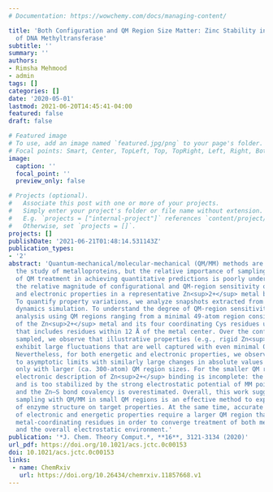 ```yaml
---
# Documentation: https://wowchemy.com/docs/managing-content/

title: 'Both Configuration and QM Region Size Matter: Zinc Stability in QM/MM Models
  of DNA Methyltransferase'
subtitle: ''
summary: ''
authors:
- Rimsha Mehmood
- admin
tags: []
categories: []
date: '2020-05-01'
lastmod: 2021-06-20T14:45:41-04:00
featured: false
draft: false

# Featured image
# To use, add an image named `featured.jpg/png` to your page's folder.
# Focal points: Smart, Center, TopLeft, Top, TopRight, Left, Right, BottomLeft, Bottom, BottomRight.
image:
  caption: ''
  focal_point: ''
  preview_only: false

# Projects (optional).
#   Associate this post with one or more of your projects.
#   Simply enter your project's folder or file name without extension.
#   E.g. `projects = ["internal-project"]` references `content/project/deep-learning/index.md`.
#   Otherwise, set `projects = []`.
projects: []
publishDate: '2021-06-21T01:48:14.531143Z'
publication_types:
- '2'
abstract: 'Quantum-mechanical/molecular-mechanical (QM/MM) methods are essential to
  the study of metalloproteins, but the relative importance of sampling and degree
  of QM treatment in achieving quantitative predictions is poorly understood. We study
  the relative magnitude of configurational and QM-region sensitivity of energetic
  and electronic properties in a representative Zn<sup>2+</sup> metal binding site of a DNA methyltransferase.
  To quantify property variations, we analyze snapshots extracted from 250 ns of molecular
  dynamics simulation. To understand the degree of QM-region sensitivity, we perform
  analysis using QM regions ranging from a minimal 49-atom region consisting only
  of the Zn<sup>2+</sup> metal and its four coordinating Cys residues up to a 628-atom QM region
  that includes residues within 12 Å of the metal center. Over the configurations
  sampled, we observe that illustrative properties (e.g., rigid Zn<sup>2+</sup> removal energy)
  exhibit large fluctuations that are well captured with even minimal QM regions.
  Nevertheless, for both energetic and electronic properties, we observe a slow approach
  to asymptotic limits with similarly large changes in absolute values that converge
  only with larger (ca. 300-atom) QM region sizes. For the smaller QM regions, the
  electronic description of Zn<sup>2+</sup> binding is incomplete: the metal binds too tightly
  and is too stabilized by the strong electrostatic potential of MM point charges,
  and the Zn–S bond covalency is overestimated. Overall, this work suggests that efficient
  sampling with QM/MM in small QM regions is an effective method to explore the influence
  of enzyme structure on target properties. At the same time, accurate descriptions
  of electronic and energetic properties require a larger QM region than the minimal
  metal-coordinating residues in order to converge treatment of both metal-local bonding
  and the overall electrostatic environment.'
publication: '*J. Chem. Theory Comput.*, **16**, 3121-3134 (2020)'
url_pdf: https://doi.org/10.1021/acs.jctc.0c00153
doi: 10.1021/acs.jctc.0c00153
links:
 - name: ChemRxiv
   url: https://doi.org/10.26434/chemrxiv.11857668.v1
---
```

